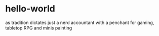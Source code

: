 # hello-world
as tradition dictates
just a nerd accountant with a penchant for gaming, tabletop RPG and minis painting
